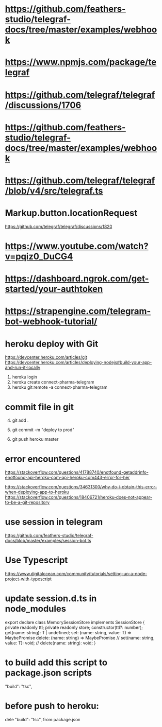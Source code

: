 # https://github.com/feathers-studio/telegraf-docs/tree/master/examples/webhook
# https://www.npmjs.com/package/telegraf

# https://github.com/telegraf/telegraf/discussions/1706
# https://github.com/feathers-studio/telegraf-docs/tree/master/examples/webhook


# https://github.com/telegraf/telegraf/blob/v4/src/telegraf.ts


# Markup.button.locationRequest
 https://github.com/telegraf/telegraf/discussions/1820

 # https://www.youtube.com/watch?v=pqiz0_DuCG4


 # https://dashboard.ngrok.com/get-started/your-authtoken

 # https://strapengine.com/telegram-bot-webhook-tutorial/



# heroku deploy with Git
https://devcenter.heroku.com/articles/git
https://devcenter.heroku.com/articles/deploying-nodejs#build-your-app-and-run-it-locally

1.  heroku login
2.  heroku create connect-pharma-telegram
3.  heroku git:remote -a connect-pharma-telegram

# commit file in git
4.  git add .
5.  git commit -m "deploy to prod"

6.  git push heroku master



 # error encountered
 https://stackoverflow.com/questions/41788740/enotfound-getaddrinfo-enotfound-api-heroku-com-api-heroku-com443-error-for-her

 https://stackoverflow.com/questions/34631300/why-do-i-obtain-this-error-when-deploying-app-to-heroku
 https://stackoverflow.com/questions/18406721/heroku-does-not-appear-to-be-a-git-repository



 # use session in telegram 
 https://github.com/feathers-studio/telegraf-docs/blob/master/examples/session-bot.ts



 # Use Typescript 
 https://www.digitalocean.com/community/tutorials/setting-up-a-node-project-with-typescript



# update session.d.ts in node_modules

export declare class MemorySessionStore<T> implements SessionStore<T> {
    private readonly ttl;
    private readonly store;
    constructor(ttl?: number);
    get(name: string): T | undefined;
    set: (name: string, value: T) => MaybePromise<Any>
    delete: (name: string) => MaybePromise<Any>
    // set(name: string, value: T): void;
    // delete(name: string): void;
}


# to build add this script to package.json scripts
"build": "tsc",

# before push to heroku:
dele "build": "tsc", from package.json